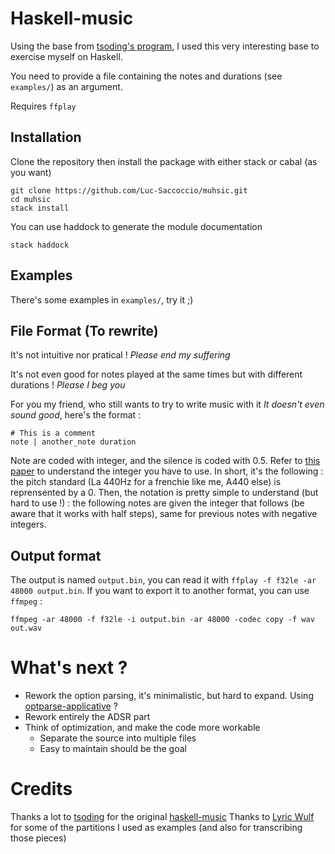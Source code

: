# Haskell-music

Using the base from [tsoding's program](https://github.com/tsoding/haskell-music), I used this very interesting base to exercise myself on Haskell.

You need to provide a file containing the notes and durations (see `examples/`) as an argument.

Requires `ffplay`

## Installation

Clone the repository then install the package with either stack or cabal (as you want)
```
git clone https://github.com/Luc-Saccoccio/muhsic.git
cd muhsic
stack install
```

You can use haddock to generate the module documentation
```
stack haddock
```

## Examples

There's some examples in `examples/`, try it ;)

## File Format (To rewrite)

It's not intuitive nor pratical ! *Please end my suffering*

It's not even good for notes played at the same times but with different durations ! *Please I beg you*

For you my friend, who still wants to try to write music with it *It doesn't even sound good*, here's the format :
```
# This is a comment
note | another_note duration
```
Note are coded with integer, and the silence is coded with 0.5. Refer to [this paper](https://pages.mtu.edu/~suits/NoteFreqCalcs.html) to understand the integer you have to use. In short, it's the following : the pitch standard (La 440Hz for a frenchie like me, A440 else) is reprensented by a 0. Then, the notation is pretty simple to understand (but hard to use !) : the following notes are given the integer that follows (be aware that it works with half steps), same for previous notes with negative integers.

## Output format

The output is named `output.bin`, you can read it with `ffplay -f f32le -ar 48000 output.bin`. If you want to export it to another format, you can use `ffmpeg` :
```
ffmpeg -ar 48000 -f f32le -i output.bin -ar 48000 -codec copy -f wav out.wav
```

# What's next ?
- Rework the option parsing, it's minimalistic, but hard to expand. Using [optparse-applicative](https://github.com/pcapriotti/optparse-applicative) ?
- Rework entirely the ADSR part
- Think of optimization, and make the code more workable
  * Separate the source into multiple files
  * Easy to maintain should be the goal

# Credits

Thanks a lot to [tsoding](https://github.com/tsoding/) for the original [haskell-music](https://github.com/tsoding/haskell-music)
Thanks to [Lyric Wulf](https://www.youtube.com/channel/UCOvUbpPE2ev8pXcmadB6ryw) for some of the partitions I used as examples (and also for transcribing those pieces)
